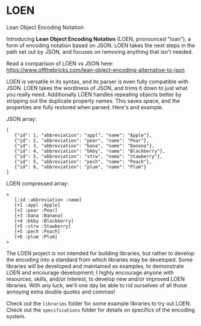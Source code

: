 # LOEN
Lean Object Encoding Notation

Introducing **Lean Object Encoding Notation** (LOEN, pronounced "loan"), a form of encoding notation based on JSON. LOEN takes the next steps in the path set out by JSON, and focuses on removing anything that isn't needed.

Read a comparison of LOEN vs JSON here: https://www.offthebricks.com/lean-object-encoding-alternative-to-json

LOEN is versatile in its syntax, and its parser is even fully compatible with JSON. LOEN takes the wordiness of JSON, and trims it down to just what you really need. Additionally LOEN handles repeating objects better by stripping out the duplicate property names. This saves space, and the properties are fully restored when parsed. Here's and example.

JSON array:
```
[
   {"id": 1, "abbreviation": "appl", "name": "Apple"},
   {"id": 2, "abbreviation": "pear", "name": "Pear"},
   {"id": 3, "abbreviation": "bana", "name": "Banana"},
   {"id": 4, "abbreviation": "bkby", "name": "Blackberry"},
   {"id": 5, "abbreviation": "strw", "name": "Stawberry"},
   {"id": 5, "abbreviation": "pech", "name": "Peach"},
   {"id": 6, "abbreviation": "plum", "name": "Plum"}
]
```

LOEN compressed array:
```
<
   [:id :abbreviation :name]
   [+1 :appl :Apple]
   [+2 :pear :Pear]
   [+3 :bana :Banana]
   [+4 :bkby :Blackberry]
   [+5 :strw :Stawberry]
   [+5 :pech :Peach]
   [+6 :plum :Plum]
>
```

The LOEN project is not intended for building libraries, but rather to develop the encoding into a standard from which libraries may be developed. Some libraries will be developed and maintained as examples, to demonstrate LOEN and encourage development; I highly encourage anyone with resources, skills, and/or interest, to develop new and/or improved LOEN libraries. With any luck, we'll one day be able to rid ourselves of all those annoying extra double quotes and commas!

Check out the `libraries` folder for some example libraries to try out LOEN.
Check out the `specifications` folder for details on specifics of the encoding system.
